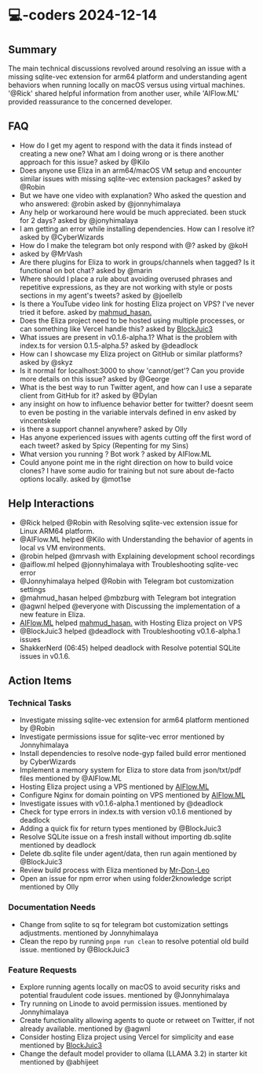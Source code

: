 # 💻-coders 2024-12-14

## Summary
The main technical discussions revolved around resolving an issue with a missing sqlite-vec extension for arm64 platform and understanding agent behaviors when running locally on macOS versus using virtual machines. '@Rick' shared helpful information from another user, while 'AIFlow.ML' provided reassurance to the concerned developer.

## FAQ
- How do I get my agent to respond with the data it finds instead of creating a new one? What am I doing wrong or is there another approach for this issue? asked by @Kilo
- Does anyone use Eliza in an arm64/macOS VM setup and encounter similar issues with missing sqlite-vec extension packages? asked by @Robin
- But we have one video with explanation? Who asked the question and who answered: @robin asked by @jonnyhimalaya
- Any help or workaround here would be much appreciated. been stuck for 2 days? asked by @jonyhimalaya
- I am getting an error while installing dependencies. How can I resolve it? asked by @CyberWizards
- How do I make the telegram bot only respond with @? asked by @koH
-  asked by @MrVash
- Are there plugins for Eliza to work in groups/channels when tagged? Is it functional on bot chat? asked by @marin
- Where should I place a rule about avoiding overused phrases and repetitive expressions, as they are not working with style or posts sections in my agent's tweets? asked by @joellelb
- Is there a YouTube video link for hosting Eliza project on VPS? I've never tried it before. asked by [mahmud_hasan.](05:27)
- Does the Eliza project need to be hosted using multiple processes, or can something like Vercel handle this? asked by [BlockJuic3](06:19)
- What issues are present in v0.1.6-alpha.1? What is the problem with index.ts for version 0.1.5-alpha.5? asked by @deadlock
- How can I showcase my Eliza project on GitHub or similar platforms? asked by @skyz
- Is it normal for localhost:3000 to show 'cannot/get'? Can you provide more details on this issue? asked by @George
- What is the best way to run Twitter agent, and how can I use a separate client from GitHub for it? asked by @Dylan
- any insight on how to influence behavior better for twitter? doesnt seem to even be posting in the variable intervals defined in env asked by vincentskele
- is there a support channel anywhere? asked by Olly
- Has anyone experienced issues with agents cutting off the first word of each tweet? asked by Spicy (Repenting for my Sins)
- What version you running ? Bot work ? asked by AIFlow.ML
- Could anyone point me in the right direction on how to build voice clones? I have some audio for training but not sure about de-facto options locally. asked by @mot1se

## Help Interactions
- @Rick helped @Robin with Resolving sqlite-vec extension issue for Linux ARM64 platform.
- @AIFlow.ML helped @Kilo with Understanding the behavior of agents in local vs VM environments.
- @robin helped @mrvash with Explaining development school recordings
- @aiflow.ml helped @jonnyhimalaya with Troubleshooting sqlite-vec error
- @Jonnyhimalaya helped @Robin with Telegram bot customization settings
- @mahmud_hasan helped @mbzburg with Telegram bot integration
- @agwnl helped @everyone with Discussing the implementation of a new feature in Eliza.
- [AIFlow.ML](05:24-06:19) helped [mahmud_hasan.](05:23) with Hosting Eliza project on VPS
- @BlockJuic3 helped @deadlock with Troubleshooting v0.1.6-alpha.1 issues
- ShakkerNerd (06:45) helped deadlock with Resolve potential SQLite issues in v0.1.6.

## Action Items

### Technical Tasks
- Investigate missing sqlite-vec extension for arm64 platform mentioned by @Robin
- Investigate permissions issue for sqlite-vec error mentioned by Jonnyhimalaya
- Install dependencies to resolve node-gyp failed build error mentioned by CyberWizards
- Implement a memory system for Eliza to store data from json/txt/pdf files mentioned by @AIFlow.ML
- Hosting Eliza project using a VPS mentioned by [AIFlow.ML](05:24-05:37)
- Configure Nginx for domain pointing on VPS mentioned by [AIFlow.ML](05:24-05:37)
- Investigate issues with v0.1.6-alpha.1 mentioned by @deadlock
- Check for type errors in index.ts with version v0.1.6 mentioned by deadlock
- Adding a quick fix for return types mentioned by @BlockJuic3
- Resolve SQLite issue on a fresh install without importing db.sqlite mentioned by deadlock
- Delete db.sqlite file under agent/data, then run again mentioned by @BlockJuic3
- Review build process with Eliza mentioned by [Mr-Don-Leo](08:36)
- Open an issue for npm error when using folder2knowledge script mentioned by Olly

### Documentation Needs
- Change from sqlite to sq for telegram bot customization settings adjustments. mentioned by Jonnyhimalaya
- Clean the repo by running `pnpm run clean` to resolve potential old build issue. mentioned by @BlockJuic3

### Feature Requests
- Explore running agents locally on macOS to avoid security risks and potential fraudulent code issues. mentioned by @Jonnyhimalaya
- Try running on Linode to avoid permission issues. mentioned by Jonnyhimalaya
- Create functionality allowing agents to quote or retweet on Twitter, if not already available. mentioned by @agwnl
- Consider hosting Eliza project using Vercel for simplicity and ease mentioned by [BlockJuic3](05:24-06:19)
- Change the default model provider to ollama (LLAMA 3.2) in starter kit mentioned by @abhijeet